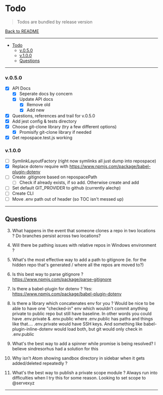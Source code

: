 # Todo

> Todos are bundled by release version

[Back to README](../README.md)

---

<!-- TOC START min:1 max:3 link:true update:true -->

* [Todo](#todo)
  * [v.0.5.0](#v050)
  * [v.1.0.0](#v100)
  * [Questions](#questions)

<!-- TOC END -->

---

### v.0.5.0

* [x] API Docs
  * [x] Seperate docs by concern
  * [x] Update API docs
    * [x] Remove old
    * [x] Add new
* [x] Questions, references and trail for v.0.5.0
* [x] Add jest config & tests directory
* [x] Choose git-clone library (try a few different options)
  * [x] Promisify git-clone library if needed
* [x] Get repospace.test.js working

### v.1.0.0

* [ ] SymlinkLayoutFactory (right now symlinks all just dump into repospace)
* [x] Replace dotenv require with https://www.npmjs.com/package/babel-plugin-dotenv
* [ ] Create .gitignore based on repospacePath
  * [ ] Check if already exists, if so add. Otherwise create and add
* [ ] Set default GIT_PROVIDER to github (currently alechp)
* [ ] Create CLI
* [ ] Move .env path out of header (so TOC isn't messed up)

---

## Questions

3. What happens in the event that someone clones a repo in two locations ? Do branches persist across two locations?

4. Will there be pathing issues with relative repos in Windows environment ?

5. What's the most effective way to add a path to gitignore (ie. for the hidden repo that's generated / where all the repos are moved to?)

6. Is this best way to parse gitignore ? https://www.npmjs.com/package/parse-gitignore
7. Is there a babel-plugin for dotenv ? Yes: https://www.npmjs.com/package/babel-plugin-dotenv
8. Is there a library which concatenates env for you ? Would be nice to be able to have one "checked-in" env which wouldn't commit anything private to public repo but still have baseline. In other words you could have .env.private & .env.public where .env.public has paths and things like that.... .env.private would have SSH keys. And something like babel-plugin-inline-dotenv would load both, but git would only check in .env.public
9. What's the best way to add a spinner while promise is being resolved? I believe sindresorhus had a solution for this
10. Why isn't Atom showing sandbox directory in sidebar when it gets added/deleted repeatedly ?
11. What's the best way to publish a private scope module ? Always run into difficulties when I try this for some reason. Looking to set scope to @servexyz

---
